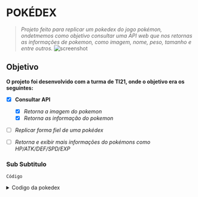 # POKÉDEX
> *Projeto feito para replicar um pokedex do jogo pokémon, ondetmemos como objetivo consultar uma API web que nos retornas as informações de pokemon, como imagem, nome,
peso, tamanho e entre outros.*
> ![screenshot](https://github.com/Arrowaaa/Pokedex/assets/141832297/77b0d9ef-bd66-47bd-ad65-c87ce0448c56)



## Objetivo

**O projeto foi desenvolvido com a turma de TI21, onde o objetivo era os seguintes:**

- [x] **Consultar API**
  - [x] *Retorna a imagem do pokemon*
   - [x] *Retorna as informação do pokemon*
    
- [ ] *Replicar forma fiel de uma pokédex*
- [ ] *Retorna e exibir mais informações do pokémons como HP/ATK/DEF/SPD/EXP*


### Sub Subtitulo

` Código `

<details>
  
  <summary>Codigo da pokedex</summary>
  
        private async void btnConsultaPokemon_Click(object sender, EventArgs e)
        {
            //Você pode digitar o nome do pokemon desejado,e o comando TRIM.. 
            //remove todos os caracteres de espaço em branco antes ou depois do nome digitado.
            string pokemonName = txtNomePokemon.Text.Trim();
            //Obtém o texto digitado no campo, e remove quaisquer espaços em branco extras ao redor.
            //Condição
            
            if (!string.IsNullOrEmpty(pokemonName))
            { //Faz uma Verificação se o nome do Pokémon digitado não está vazio ou nulo.
                //Try tenta executar..
            
                try //Ele permite que você escreva código que pode gerar exceções
                    // neste caso é usado para lidar com exceções que podem ocorrer ao consultar a API do PokeAPI
                {
                    //string apiUrl = $"{ApiBaseUrl} faz a verificação do nome com o site
                    // ToLower converte as letras em minusculas
                    //Constrói a URL completa para consultar informações do Pokémon na API, convertendo o nome do Pokémon para minúsculas.
                    string apiUrl = $"{ApiBaseUrl}{pokemonName.ToLower()}/";
                    // $ Permite que você insira expressões C# diretamente em uma string formatada // $ Permite você junta string com variaveis
                    //sem a necessidade de concatenar strings manualmente.

                    PokemonData pokemonData = await GetPokemonData(apiUrl);
                    
                    //await é usado para esperar a conclusão de uma operação assíncrona sem bloquear o thread atual.
                    //Espera para obter os dados do Pokémon da API de forma assíncrona.
                    
                    if (pokemonData != null)
                    {
                        DisplayPokemonInfo(pokemonData); //para exibir as informações do Pokémon no formulário.
                    }
                    else
                    {
                        //Caixa de mensagem exibe a mensagem se o Pokémon não for encontrado
                        MessageBox.Show("Pokémon não encontrado.");
                    }
                }
                catch (Exception ex) // captura essas exceções e executa um código alternativo 
                                     //Representa erros que ocorrem durante a execução do aplicativo 
                {
                    MessageBox.Show($"Erro ao consultar a API: {ex.Message}"); //Exibe uma caixa de mensagem se ocorrer um erro ao consultar a API.
                }
            }
            else
            {
                MessageBox.Show("Digite o nome de um Pokémon.");
            }
        }

        private void DisplayPokemonInfo(PokemonData pokemonData)
        {
            // Exibir informações do Pokémon
            
            lbID.Text = $"ID: {pokemonData.id}";
            lbName.Text = $"Nome: {pokemonData.name}";
            lbTipo.Text = $"Tipo: {string.Join(", ", pokemonData.types.Select(t => t.type.name))}";
            //Esta parte do código (", ") está unindo os elementos dessa lista de nomes de tipos em uma única string, separando-os por vírgula e espaço
            //Resumindo, essa linha de código configura o texto do Label lbTipo para exibir os nomes dos tipos de Pokémon separados por vírgula e espaço, após o texto "Tipo:".
            //Se um Pokémon tiver mais de um tipo, eles serão exibidos separados por vírgula e espaço.
            lbPeso.Text = $"Peso: {pokemonData.weight} kg";
            lbAltura.Text = $"Altura: {pokemonData.height} m";

            // Exibir imagem do Pokémon
            DisplayPokemonImage(pokemonData.sprites.front_default);
        }
        // Async É usada para fazer uma solicitação HTTP
        // para a API do PokeAPI para obter informações sobre um Pokémon.Isso permite que a aplicação
        // Windows Forms continue respondendo a eventos do usuário enquanto aguarda a resposta da solicitação HTTP,
        // evitando que ela pareça congelada ou não responsiva.
        
        private async Task<PokemonData> GetPokemonData(string apiUrl) 
        
        { //Este método faz uma solicitação assíncrona à API do PokeAPI para obter os dados do Pokémon.
        //método chamado GetPokemonData que recebe uma string apiUrl como parâmetro e retorna uma tarefa (Task) 
        //que produzirá um objeto do tipo PokemonData quando concluída 
        //Indica o tipo específico de objeto que será retornado pela tarefa.
        
            using (HttpClient client = new HttpClient())
            { //Uma biblioteca que garante que o objeto HttpClient seja liberado corretamente após o uso.

                //passando seu parâmetro.. REQUISIÇÃO 
                HttpResponseMessage response = await client.GetAsync(apiUrl); 
                //envia uma solicitação HTTP GET assíncrona para a URL especificada em apiUrl usando um objeto HttpClient, 
                //aguarda a conclusão da solicitação e, em seguida, armazena a resposta HTTP resultante no objeto response.
                
                if (response.IsSuccessStatusCode)
                {
                    string jsonResponse = await response.Content.ReadAsStringAsync(); //Lê o conteúdo da resposta da API como uma string JSON.//JSON ESTRUTURA OU LISTA DE DADOS / INFORMAÇÕES
                    //instale atravez do NuGet Newtonsoft.Json
                    return Newtonsoft.Json.JsonConvert.DeserializeObject<PokemonData>(jsonResponse);
                    //Converte a string JSON em um objeto PokemonData usando a biblioteca 
                }
            }

            return null;
        }

        private void DisplayPokemonImage(string imageUrl) //Exibe a imagem do Pokémon no formulário.
        { //Todos private ou public são uma função // void ele é vazio, depois retorna as informações dentro dos parenteses.


            if (!string.IsNullOrEmpty(imageUrl)) //IsNUllOrEmpty  se não for nulo ou vazio
            {//Define e determina a largura e a altura da área do controle onde a imagem será exibida.
                pictureBox1.Size = new Size(275, 260);
                pictureBox1.SizeMode = PictureBoxSizeMode.StretchImage; //Significa que a imagem será esticada ou reduzida para se ajustar à área do controle (Stretch reduzir)
                pictureBox1.Load(imageUrl); //exiba a imagem obtida da URL. // formato da imagem
            }
        }

        //Classes
        public class PokemonData //Define uma classe para representar os dados de um Pokémon, incluindo seu nome, ID, tipos, peso, altura e sprites.
        {
            public string name { get; set; } //Get permite obter o valor da propriedade //um método getter retorna seu valor, enquanto um método setter o define ou atualiza.
            public int id { get; set; } //Set permite definir o valor da propriedade // "set" significa "colocar, estabelecer" (um valor ao campo); "get" significa "obter" (o valor do campo).
            public List<TypeData> types { get; set; } //é uma estrutura de dados que armazena uma coleção de elementos de um tipo específico. 
            public float weight { get; set; } //Peso
            public float height { get; set; } //Altura
            public Sprites sprites { get; set; }  //nome,id,peso,altura são objetos
        }

        public class TypeData
        { //Define a classe para representar os tipos de um Pokémon.
            public Type type { get; set; }
        }

        public class Type
        { //Ima classe para representar um tipo específico de um Pokémon.
            public string name { get; set; }
        }

        //Classe / biblioteca
        public class Sprites
        { //Define uma classe para representar os sprites (imagens) de um Pokémon.
            public string front_default { get; set; }
        }
    }



